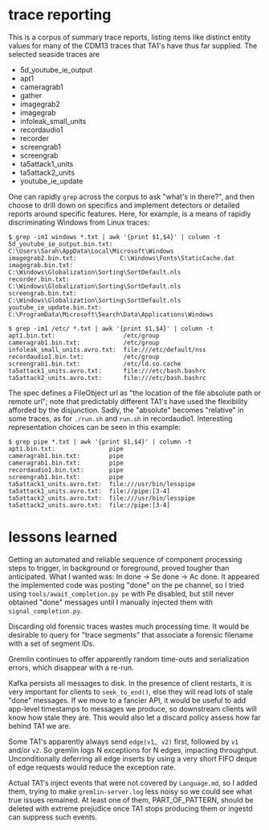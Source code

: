 
trace reporting
===============

This is a corpus of summary trace reports, listing items like distinct
entity values for many of the CDM13 traces that TA1's have thus far supplied.
The selected seaside traces are

- 5d_youtube_ie_output
- apt1
- cameragrab1
- gather
- imagegrab2
- imagegrab
- infoleak_small_units
- recordaudio1
- recorder
- screengrab1
- screengrab
- ta5attack1_units
- ta5attack2_units
- youtube_ie_update

One can rapidly `grep` across the corpus to ask "what's in there?",
and then choose to drill down on specifics and implement detectors
or detailed reports around specific features.
Here, for example, is a means of rapidly discriminating
Windows from Linux traces:

    $ grep -im1 windows *.txt | awk '{print $1,$4}' | column -t
    5d_youtube_ie_output.bin.txt:  C:\Users\Sarah\AppData\Local\Microsoft\Windows
    imagegrab2.bin.txt:            C:\Windows\Fonts\StaticCache.dat
    imagegrab.bin.txt:             C:\Windows\Globalization\Sorting\SortDefault.nls
    recorder.bin.txt:              C:\Windows\Globalization\Sorting\SortDefault.nls
    screengrab.bin.txt:            C:\Windows\Globalization\Sorting\SortDefault.nls
    youtube_ie_update.bin.txt:     C:\ProgramData\Microsoft\Search\Data\Applications\Windows

    $ grep -im1 /etc/ *.txt | awk '{print $1,$4}' | column -t
    apt1.bin.txt:                   /etc/group
    cameragrab1.bin.txt:            /etc/group
    infoleak_small_units.avro.txt:  file:///etc/default/nss
    recordaudio1.bin.txt:           /etc/group
    screengrab1.bin.txt:            /etc/ld.so.cache
    ta5attack1_units.avro.txt:      file:///etc/bash.bashrc
    ta5attack2_units.avro.txt:      file:///etc/bash.bashrc

The spec defines a FileObject url as
"the location of the file absolute path or remote url";
note that predictably different TA1's have used
the flexibility afforded by the disjunction.
Sadly, the "absolute" becomes "relative" in some traces,
as for `./run.sh` and `run.sh` in recordaudio1.
Interesting representation choices can be seen in this example:

    $ grep pipe *.txt | awk '{print $1,$4}' | column -t
    apt1.bin.txt:               pipe
    cameragrab1.bin.txt:        pipe
    cameragrab1.bin.txt:        pipe
    recordaudio1.bin.txt:       pipe
    screengrab1.bin.txt:        pipe
    ta5attack1_units.avro.txt:  file:///usr/bin/lesspipe
    ta5attack1_units.avro.txt:  file://pipe:[3-4]
    ta5attack2_units.avro.txt:  file:///usr/bin/lesspipe
    ta5attack2_units.avro.txt:  file://pipe:[3-4]


lessons learned
===============

Getting an automated and reliable sequence of component processing
steps to trigger, in background or foreground, proved tougher than anticipated.
What I wanted was: In done -> Se done -> Ac done.
It appeared the implemented code was posting "done" on the pe channel,
so I tried using `tools/await_completion.py pe` with Pe disabled,
but still never obtained "done" messages until I manually injected
them with `signal_completion.py`.

Discarding old forensic traces wastes much processing time.
It would be desirable to query for "trace segments"
that associate a forensic filename with a set of segment IDs.

Gremlin continues to offer apparently random time-outs
and serialization errors, which disappear with a re-run.

Kafka persists all messages to disk.
In the presence of client restarts,
it is very important for clients to `seek_to_end()`,
else they will read lots of stale "done" messages.
If we move to a fancier API, it would be useful
to add app-level timestamps to messages we produce,
so downstream clients will know how stale they are.
This would also let a discard policy assess how far
behind TA1 we are.

Some TA1's apparently always send `edge(v1, v2)` first,
followed by `v1` and/or `v2`. So gremlin logs N exceptions
for N edges, impacting throughput.
Unconditionally deferring all edge inserts by using a very short FIFO
deque of edge requests would reduce the exception rate.

Actual TA1's inject events that were not covered by `Language.md`,
so I added them, trying to make `gremlin-server.log` less noisy
so we could see what true issues remained.
At least one of them, PART_OF_PATTERN, should be deleted
with extreme prejudice once TA1 stops producing them
or ingestd can suppress such events.
